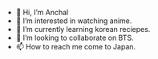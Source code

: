 - 👋 Hi, I’m Anchal
- 👀 I’m interested in watching anime.
- 🌱 I’m currently learning korean reciepes.
- 💞️ I’m looking to collaborate on BTS.
- 📫 How to reach me come to Japan.
